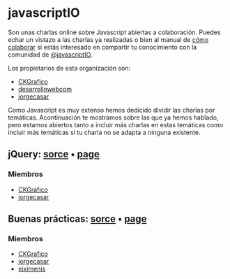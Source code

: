 javascriptIO
============

Son unas charlas online sobre Javascript abiertas a colaboración. Puedes echar un vistazo a las charlas ya realizadas o bien al manual de [cómo colaborar](https://Como-Colaborar.github.com/JavascriptIO/) si estás interesado en compartir tu conocimiento con la comunidad de [@javascriptIO](https://twitter.com/javascriptio).

Los propietarios de esta organización son:
* [CKGrafico](https://github.com/CKGrafico)
* [desarrollowebcom](https://github.com/CKGrafico)
* [jorgecasar](https://github.com/jorgecasar)

Como Javascript es muy extenso hemos dedicido dividir las charlas por temáticas. Acontinuación te mostramos sobre las que ya hemos hablado, pero estamos abiertos tanto a incluir más charlas en estas temáticas como incluir más temáticas si tu charla no se adapta a ninguna existente.

## jQuery: [sorce](http://github.com/JavascriptIO/jQuery) • [page](http://JavascriptIO.github.io/jQuery)
### Miembros
* [CKGrafico](https://github.com/CKGrafico)
* [jorgecasar](https://github.com/CKGrafico)

## Buenas prácticas: [sorce](http://github.com/JavascriptIO/Buenas-Practicas) • [page](http://JavascriptIO.github.com/Buenas-Practicas)
### Miembros
* [CKGrafico](https://github.com/CKGrafico)
* [jorgecasar](https://github.com/CKGrafico)
* [eiximenis](https://github.com/eiximenis)
